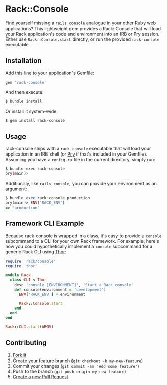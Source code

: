 # Rack::Console

Find yourself missing a `rails console` analogue in your other Ruby web applications? This lightweight gem provides a Rack::Console that will load your Rack application's code and environment into an IRB or Pry session. Either use `Rack::Console.start` directly, or run the provided `rack-console` executable.

## Installation

Add this line to your application's Gemfile:

```ruby
gem 'rack-console'
```

And then execute:

```bash
$ bundle install
```

Or install it system-wide:

```bash
$ gem install rack-console
```

## Usage

rack-console ships with a `rack-console` executable that will load your application in an IRB shell (or
[Pry](http://pryrepl.org) if that's included in your Gemfile). Assuming you have a `config.ru` file in the current directory, simply run:

```bash
$ bundle exec rack-console
pry(main)>
```

Additionaly, like `rails console`, you can provide your environment as an argument:

```ruby
$ bundle exec rack-console production
pry(main)> ENV['RACK_ENV']
=> "production"
```

## Framework CLI Example

Because rack-console is wrapped in a class, it's easy to provide a `console` subcommand to a CLI for your own Rack framework. For example, here's how you could hypothetically implement a `console` subcommand for a generic Rack CLI using [Thor](https://github.com/erikhuda/thor):

```ruby
require 'rack/console'
require 'thor'

module Rack
  class CLI < Thor
    desc 'console [ENVIRONMENT]', 'Start a Rack console'
    def console(environment = 'development')
      ENV['RACK_ENV'] = environment

      Rack::Console.start
    end
  end
end

Rack::CLI.start(ARGV)
```

## Contributing

1. [Fork it](https://github.com/davidcelis/rack-console/fork)
2. Create your feature branch (`git checkout -b my-new-feature`)
3. Commit your changes (`git commit -am 'Add some feature'`)
4. Push to the branch (`git push origin my-new-feature`)
5. [Create a new Pull Request](https://github.com/davidcelis/rack-console/compare)
